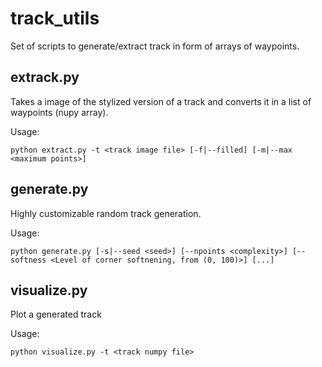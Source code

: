 # track_utils
Set of scripts to generate/extract track in form of arrays of waypoints.

## extrack.py
Takes a image of the stylized version of a track and converts it in a list of waypoints (nupy array).

Usage:

```python extract.py -t <track image file> [-f|--filled] [-m|--max <maximum points>]```

## generate.py
Highly customizable random track generation.

Usage:

```python generate.py [-s|--seed <seed>] [--npoints <complexity>] [--softness <Level of corner softnening, from (0, 100)>] [...]```

## visualize.py
Plot a generated track

Usage:

```python visualize.py -t <track numpy file>```
